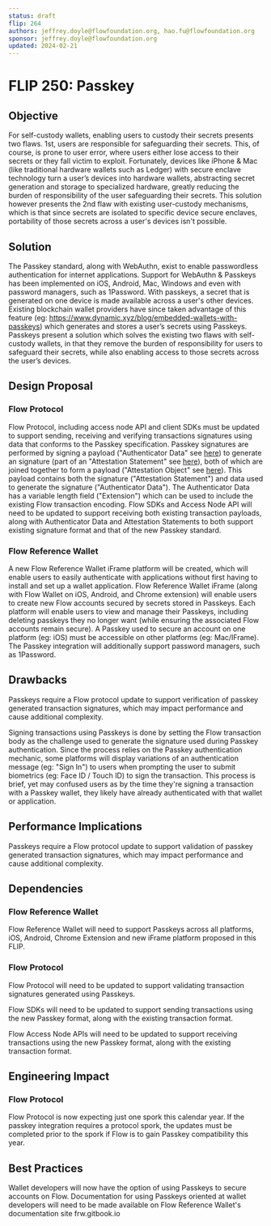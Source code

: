 ```yaml
---
status: draft 
flip: 264
authors: jeffrey.doyle@flowfoundation.org, hao.fu@flowfoundation.org 
sponsor: jeffrey.doyle@flowfoundation.org
updated: 2024-02-21
---
```


# FLIP 250: Passkey

## Objective

For self-custody wallets, enabling users to custody their secrets presents two flaws. 1st, users are responsible for safeguarding their secrets. This, of course, is prone to user error, where users either lose access to their secrets or they fall victim to exploit. Fortunately, devices like iPhone & Mac (like traditional hardware wallets such as Ledger) with secure enclave technology turn a user’s devices into hardware wallets, abstracting secret generation and storage to specialized hardware, greatly reducing the burden of responsibility of the user safeguarding their secrets. This solution however presents the 2nd flaw with existing user-custody mechanisms, which is that since secrets are isolated to specific device secure enclaves, portability of those secrets across a user's devices isn't possible.

## Solution

The Passkey standard, along with WebAuthn, exist to enable passwordless authentication for internet applications. Support for WebAuthn & Passkeys has been implemented on iOS, Android, Mac, Windows and even with password managers, such as 1Password. With passkeys, a secret that is generated on one device is made available across a user's other devices. Existing blockchain wallet providers have since taken advantage of this feature (eg: https://www.dynamic.xyz/blog/embedded-wallets-with-passkeys) which generates and stores a user’s secrets using Passkeys. Passkeys present a solution which solves the existing two flaws with self-custody wallets, in that they remove the burden of responsibility for users to safeguard their secrets, while also enabling access to those secrets across the user’s devices.

## Design Proposal

### Flow Protocol
 
Flow Protocol, including access node API and client SDKs must be updated to support sending, receiving and verifying transactions signatures using data that conforms to the Passkey specification. Passkey signatures are performed by signing a payload ("Authenticator Data" see [here](https://www.w3.org/TR/webauthn-2/#sctn-authenticator-data)) to generate an signature (part of an "Attestation Statement" see [here](https://www.w3.org/TR/webauthn-2/#sctn-attestation-formats)), both of which are joined together to form a payload ("Attestation Object" see [here](https://www.w3.org/TR/webauthn-2/#sctn-attestation)). This payload contains both the signature ("Attestation Statement") and data used to generate the signature ("Authenticator Data"). The Authenticator Data has a variable length field ("Extension") which can be used to include the existing Flow transaction encoding. Flow SDKs and Access Node API will need to be updated to support receiving both existing transaction payloads, along with Authenticator Data and Attestation Statements to both support existing signature format and that of the new Passkey standard.

### Flow Reference Wallet

A new Flow Reference Wallet iFrame platform will be created, which will enable users to easily authenticate with applications without first having to install and set up a wallet application. Flow Reference Wallet iFrame (along with Flow Wallet on iOS, Android, and Chrome extension) will enable users to create new Flow accounts secured by secrets stored in Passkeys. Each platform will enable users to view and manage their Passkeys, including deleting passkeys they no longer want (while ensuring the associated Flow accounts remain secure). A Passkey used to secure an account on one platform (eg: iOS) must be accessible on other platforms (eg: Mac/IFrame). The Passkey integration will additionally support password managers, such as 1Password.

## Drawbacks

Passkeys require a Flow protocol update to support verification of passkey generated transaction signatures, which may impact performance and cause additional complexity.

Signing transactions using Passkeys is done by setting the Flow transaction body as the challenge used to generate the signature used during Passkey authentication. Since the process relies on the Passkey authentication mechanic, some platforms will display variations of an authentication message (eg: "Sign In") to users when prompting the user to submit biometrics (eg: Face ID / Touch ID) to sign the transaction. This process is brief, yet may confused users as by the time they're signing a transaction with a Passkey wallet, they likely have already authenticated with that wallet or application.

## Performance Implications

Passkeys require a Flow protocol update to support validation of passkey generated transaction signatures, which may impact performance and cause additional complexity.

## Dependencies

### Flow Reference Wallet

Flow Reference Wallet will need to support Passkeys across all platforms, iOS, Android, Chrome Extension and new iFrame platform proposed in this FLIP.

### Flow Protocol

Flow Protocol will need to be updated to support validating transaction signatures generated using Passkeys. 

Flow SDKs will need to be updated to support sending transactions using the new Passkey format, along with the existing transaction format.

Flow Access Node APIs will need to be updated to support receiving transactions using the new Passkey format, along with the existing transaction format.

## Engineering Impact

### Flow Protocol

Flow Protocol is now expecting just one spork this calendar year. If the passkey integration requires a protocol spork, the updates must be completed prior to the spork if Flow is to gain Passkey compatibility this year.

## Best Practices

Wallet developers will now have the option of using Passkeys to secure accounts on Flow. Documentation for using Passkeys oriented at wallet developers will need to be made available on Flow Reference Wallet's documentation site frw.gitbook.io
